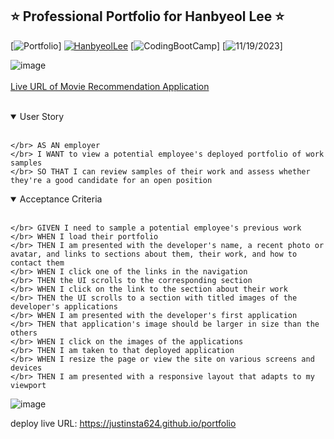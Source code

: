 ## ⭐ Professional Portfolio for Hanbyeol Lee ⭐ 
<a id="top"></a>

[![Portfolio](https://img.shields.io/badge/Repository-Portfolio-blueviolet)]
[![HanbyeolLee](https://img.shields.io/badge/Name-HanbyeolLee-red)](#JQuery)
[![CodingBootCamp](https://img.shields.io/badge/Class-CodingBootCamp-green)]
[![11/19/2023](https://img.shields.io/badge/UpdateDate-11/19/2023-fcba03)]

![image](https://github.com/justinsta624/Challenge-two/assets/143357899/e9ba38dc-6308-46bc-9937-0434f530dbca)
<br />
<br />
[Live URL of Movie Recommendation Application](https://justinsta624.github.io/portfolio)
<br />
<br />

<details open>
<summary> User Story </summary> <br />

```
</br> AS AN employer
</br> I WANT to view a potential employee's deployed portfolio of work samples
</br> SO THAT I can review samples of their work and assess whether they're a good candidate for an open position
```

</details>

<details open>
<summary> Acceptance Criteria </summary> <br />

```
</br> GIVEN I need to sample a potential employee's previous work
</br> WHEN I load their portfolio
</br> THEN I am presented with the developer's name, a recent photo or avatar, and links to sections about them, their work, and how to contact them
</br> WHEN I click one of the links in the navigation
</br> THEN the UI scrolls to the corresponding section
</br> WHEN I click on the link to the section about their work
</br> THEN the UI scrolls to a section with titled images of the developer's applications
</br> WHEN I am presented with the developer's first application
</br> THEN that application's image should be larger in size than the others
</br> WHEN I click on the images of the applications
</br> THEN I am taken to that deployed application
</br> WHEN I resize the page or view the site on various screens and devices
</br> THEN I am presented with a responsive layout that adapts to my viewport
```

</details>

![image](https://github.com/justinsta624/Challenge-two/assets/143357899/e9ba38dc-6308-46bc-9937-0434f530dbca)

deploy live URL: https://justinsta624.github.io/portfolio
